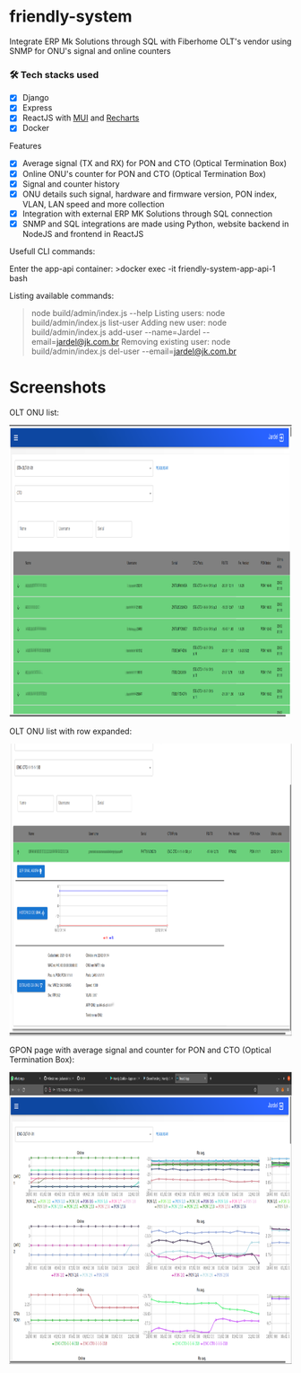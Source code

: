 # friendly-system
<p>Integrate ERP Mk Solutions through SQL with Fiberhome OLT's vendor using SNMP for ONU's signal and online counters</p>

### 🛠 Tech stacks used
- [x] Django
- [x] Express
- [x] ReactJS with [MUI](https://mui.com/) and [Recharts](https://recharts.org/en-US/)
- [x] Docker

<p>Features</p>

- [x] Average signal (TX and RX) for PON and CTO (Optical Termination Box)
- [x] Online ONU's counter for PON and CTO (Optical Termination Box)
- [x] Signal and counter history
- [x] ONU details such signal, hardware and firmware version, PON index, VLAN, LAN speed and more collection
- [x] Integration with external ERP MK Solutions through SQL connection
- [x] SNMP and SQL integrations are made using Python, website backend in NodeJS and frontend in ReactJS

<p>Usefull CLI commands:</p>
Enter the app-api container:
>docker exec -it friendly-system-app-api-1 bash

Listing available commands:
>node build/admin/index.js --help
Listing users:
>node build/admin/index.js list-user
Adding new user:
>node build/admin/index.js add-user --name=Jardel --email=jardel@jk.com.br
Removing existing user:
>node build/admin/index.js del-user --email=jardel@jk.com.br

<h1>Screenshots</h1>

<p>OLT ONU list:</p>
<img src="https://github.com/jackanakin/friendly-system/blob/main/screenshots/ftth_table.png" 
data-canonical-src="https://github.com/jackanakin/friendly-system/blob/main/screenshots/ftth_table.png" width="860" height="520" />


<p>OLT ONU list with row expanded:</p>
<img src="https://github.com/jackanakin/friendly-system/blob/main/screenshots/ftth_row.png" 
data-canonical-src="https://github.com/jackanakin/friendly-system/blob/main/screenshots/ftth_row.png" width="860" height="520" />


<p>GPON page with average signal and counter for PON and CTO (Optical Termination Box):</p>
<img src="https://github.com/jackanakin/friendly-system/blob/main/screenshots/gpon.png" 
data-canonical-src="https://github.com/jackanakin/friendly-system/blob/main/screenshots/gpon.png" width="860" height="520" />
